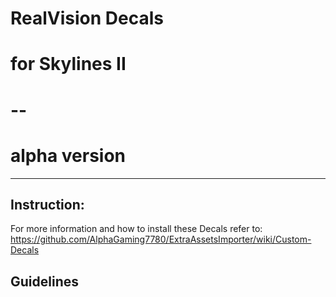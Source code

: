 #
# RealVision Decals
# for Skylines II
# --
# alpha version
---

## Instruction:

For more  information and how to install these Decals refer to:
https://github.com/AlphaGaming7780/ExtraAssetsImporter/wiki/Custom-Decals

## Guidelines